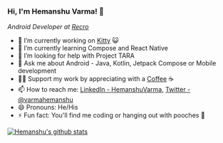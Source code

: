 ### Hi, I'm Hemanshu Varma! :wave:

_Android Developer at [Recro](https://recro.io/)_

- 🔭 I’m currently working on [Kitty](https://github.com/HemanshuVarma/Kitty) :smiley_cat:    
- 🌱 I’m currently learning Compose and React Native
- 🤔 I’m looking for help with Project TARA
- 💬 Ask me about Android - Java, Kotlin, Jetpack Compose or Mobile development
- 👨‍💻 Support my work by appreciating with a [Coffee](https://buymeacoffee.com/hemanshuvarma) :coffee:
- 📫 How to reach me: [LinkedIn - HemanshuVarma](https://www.linkedin.com/in/hemanshuvarma/), [Twitter - @varmahemanshu](https://twitter.com/varmahemanshu)
- 😄 Pronouns: He/His
- ⚡ Fun fact: You'll find me coding or hanging out with pooches :dog:


[![Hemanshu's github stats](https://github-readme-stats.vercel.app/api?username=HemanshuVarma)](https://github.com/HemanshuVarma)
